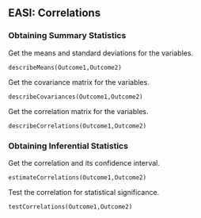 
## EASI: Correlations

### Obtaining Summary Statistics

Get the means and standard deviations for the variables.

```{r}
describeMeans(Outcome1,Outcome2)
```

Get the covariance matrix for the variables.

```{r}
describeCovariances(Outcome1,Outcome2)
```

Get the correlation matrix for the variables.

```{r}
describeCorrelations(Outcome1,Outcome2)
```

### Obtaining Inferential Statistics

Get the correlation and its confidence interval.

```{r}
estimateCorrelations(Outcome1,Outcome2)
```

Test the correlation for statistical significance.

```{r}
testCorrelations(Outcome1,Outcome2)
```
